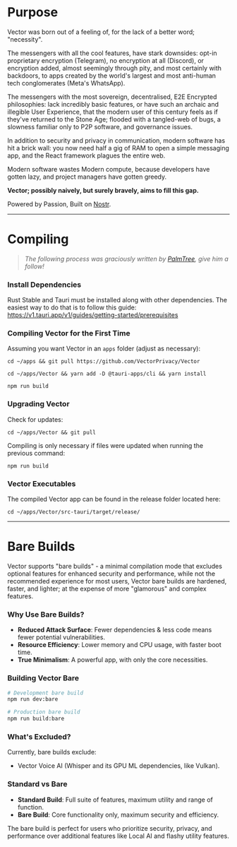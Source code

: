 # Purpose

Vector was born out of a feeling of, for the lack of a better word; "necessity".

The messengers with all the cool features, have stark downsides: opt-in proprietary encryption (Telegram), no encryption at all (Discord), or encryption added, almost seemingly through pity, and most certainly with backdoors, to apps created by the world's largest and most anti-human tech conglomerates (Meta's WhatsApp).

The messengers with the most sovereign, decentralised, E2E Encrypted philosophies: lack incredibly basic features, or have such an archaic and illegible User Experience, that the modern user of this century feels as if they've returned to the Stone Age; flooded with a tangled-web of bugs, a slowness familiar only to P2P software, and governance issues.

In addition to security and privacy in communication, modern software has hit a brick wall: you now need half a gig of RAM to open a simple messaging app, and the React framework plagues the entire web.

Modern software wastes Modern compute, because developers have gotten lazy, and project managers have gotten greedy.

**Vector; possibly naively, but surely bravely, aims to fill this gap.**

Powered by Passion, Built on [Nostr](https://nostr.com/).

---

# Compiling

> *The following process was graciously written by [PalmTree](https://primal.net/p/npub1e3zglze5g2mq894pfw42kw8uwmyd8uc6m8mupctjfkfplgddglds4v7wja), give him a follow!*

### Install Dependencies

Rust Stable and Tauri must be installed along with other dependencies. The easiest way to do that is to follow this guide:    
<https://v1.tauri.app/v1/guides/getting-started/prerequisites>  

### Compiling Vector for the First Time

Assuming you want Vector in an `apps` folder (adjust as necessary):  

```
cd ~/apps && git pull https://github.com/VectorPrivacy/Vector
```

```
cd ~/apps/Vector && yarn add -D @tauri-apps/cli && yarn install
```

```
npm run build
```

### Upgrading Vector

Check for updates:  

```
cd ~/apps/Vector && git pull
```

Compiling is only necessary if files were updated when running the previous command:

```
npm run build
```

### Vector Executables

The compiled Vector app can be found in the release folder located here:  

```
cd ~/apps/Vector/src-tauri/target/release/
```

---

# Bare Builds

Vector supports "bare builds" - a minimal compilation mode that excludes optional features for enhanced security and performance, while not the recommended experience for most users, Vector bare builds are hardened, faster, and lighter; at the expense of more "glamorous" and complex features.

### Why Use Bare Builds?

- **Reduced Attack Surface**: Fewer dependencies & less code means fewer potential vulnerabilities.
- **Resource Efficiency**: Lower memory and CPU usage, with faster boot time.
- **True Minimalism**: A powerful app, with only the core necessities.

### Building Vector Bare

```bash
# Development bare build
npm run dev:bare

# Production bare build
npm run build:bare
```

### What's Excluded?

Currently, bare builds exclude:
- Vector Voice AI (Whisper and its GPU ML dependencies, like Vulkan).

### Standard vs Bare

- **Standard Build**: Full suite of features, maximum utility and range of function.
- **Bare Build**: Core functionality only, maximum security and efficiency.

The bare build is perfect for users who prioritize security, privacy, and performance over additional features like Local AI and flashy utility features.